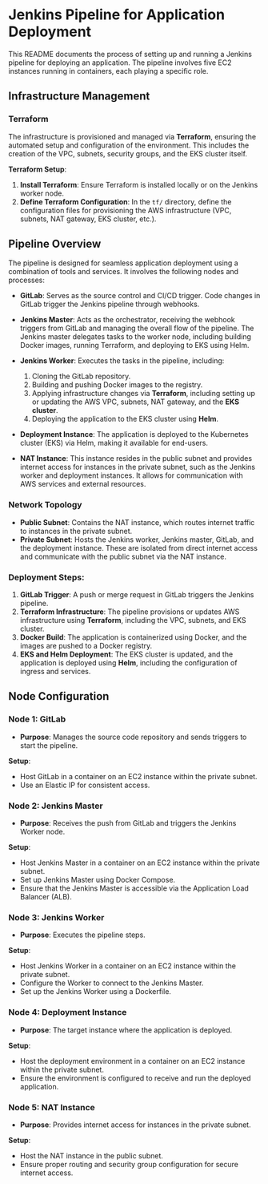 # Jenkins Pipeline for Application Deployment

This README documents the process of setting up and running a Jenkins pipeline for deploying an application. The pipeline involves five EC2 instances running in containers, each playing a specific role.

## Infrastructure Management

### Terraform

The infrastructure is provisioned and managed via **Terraform**, ensuring the automated setup and configuration of the environment. This includes the creation of the VPC, subnets, security groups, and the EKS cluster itself.

**Terraform Setup**:

1. **Install Terraform**: Ensure Terraform is installed locally or on the Jenkins worker node.
2. **Define Terraform Configuration**: In the `tf/` directory, define the configuration files for provisioning the AWS infrastructure (VPC, subnets, NAT gateway, EKS cluster, etc.).

## Pipeline Overview

The pipeline is designed for seamless application deployment using a combination of tools and services. It involves the following nodes and processes:

- **GitLab**: Serves as the source control and CI/CD trigger. Code changes in GitLab trigger the Jenkins pipeline through webhooks.
  
- **Jenkins Master**: Acts as the orchestrator, receiving the webhook triggers from GitLab and managing the overall flow of the pipeline. The Jenkins master delegates tasks to the worker node, including building Docker images, running Terraform, and deploying to EKS using Helm.

- **Jenkins Worker**: Executes the tasks in the pipeline, including:
  1. Cloning the GitLab repository.
  2. Building and pushing Docker images to the registry.
  3. Applying infrastructure changes via **Terraform**, including setting up or updating the AWS VPC, subnets, NAT gateway, and the **EKS cluster**.
  4. Deploying the application to the EKS cluster using **Helm**.
  
- **Deployment Instance**: The application is deployed to the Kubernetes cluster (EKS) via Helm, making it available for end-users.

- **NAT Instance**: This instance resides in the public subnet and provides internet access for instances in the private subnet, such as the Jenkins worker and deployment instances. It allows for communication with AWS services and external resources.

### Network Topology
- **Public Subnet**: Contains the NAT instance, which routes internet traffic to instances in the private subnet.
- **Private Subnet**: Hosts the Jenkins worker, Jenkins master, GitLab, and the deployment instance. These are isolated from direct internet access and communicate with the public subnet via the NAT instance.

### Deployment Steps:
1. **GitLab Trigger**: A push or merge request in GitLab triggers the Jenkins pipeline.
2. **Terraform Infrastructure**: The pipeline provisions or updates AWS infrastructure using **Terraform**, including the VPC, subnets, and EKS cluster.
3. **Docker Build**: The application is containerized using Docker, and the images are pushed to a Docker registry.
4. **EKS and Helm Deployment**: The EKS cluster is updated, and the application is deployed using **Helm**, including the configuration of ingress and services.


   

## Node Configuration

### Node 1: GitLab
- **Purpose**: Manages the source code repository and sends triggers to start the pipeline.

**Setup**:
- Host GitLab in a container on an EC2 instance within the private subnet.
- Use an Elastic IP for consistent access.

### Node 2: Jenkins Master
- **Purpose**: Receives the push from GitLab and triggers the Jenkins Worker node.

**Setup**:
- Host Jenkins Master in a container on an EC2 instance within the private subnet.
- Set up Jenkins Master using Docker Compose.
- Ensure that the Jenkins Master is accessible via the Application Load Balancer (ALB).

### Node 3: Jenkins Worker
- **Purpose**: Executes the pipeline steps.

**Setup**:
- Host Jenkins Worker in a container on an EC2 instance within the private subnet.
- Configure the Worker to connect to the Jenkins Master.
- Set up the Jenkins Worker using a Dockerfile.

### Node 4: Deployment Instance
- **Purpose**: The target instance where the application is deployed.

**Setup**:
- Host the deployment environment in a container on an EC2 instance within the private subnet.
- Ensure the environment is configured to receive and run the deployed application.

### Node 5: NAT Instance
- **Purpose**: Provides internet access for instances in the private subnet.

**Setup**:
- Host the NAT instance in the public subnet.
- Ensure proper routing and security group configuration for secure internet access.


